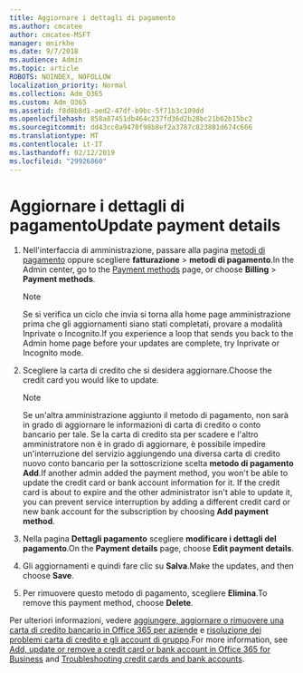 ```yaml
---
title: Aggiornare i dettagli di pagamento
ms.author: cmcatee
author: cmcatee-MSFT
manager: mnirkhe
ms.date: 9/7/2018
ms.audience: Admin
ms.topic: article
ROBOTS: NOINDEX, NOFOLLOW
localization_priority: Normal
ms.collection: Adm_O365
ms.custom: Adm_O365
ms.assetid: f8d8b8d1-aed2-47df-b9bc-5f71b3c109dd
ms.openlocfilehash: 858a87451db464c237fd36d2b28bc21b62b15bc2
ms.sourcegitcommit: dd43cc0a9470f98b8ef2a3787c823801d674c666
ms.translationtype: MT
ms.contentlocale: it-IT
ms.lasthandoff: 02/12/2019
ms.locfileid: "29926860"
---
```

# <a name="update-payment-details"></a><span data-ttu-id="23015-102">Aggiornare i dettagli di pagamento</span><span class="sxs-lookup"><span data-stu-id="23015-102">Update payment details</span></span>

1. <span data-ttu-id="23015-103">Nell'interfaccia di amministrazione, passare alla pagina [metodi di pagamento](https://go.microsoft.com/fwlink/p/?linkid=2018806) oppure scegliere **fatturazione** \> **metodi di pagamento**.</span><span class="sxs-lookup"><span data-stu-id="23015-103">In the Admin center, go to the [Payment methods](https://go.microsoft.com/fwlink/p/?linkid=2018806) page, or choose **Billing** \> **Payment methods**.</span></span>
    
    > [!NOTE]
    > <span data-ttu-id="23015-104">Se si verifica un ciclo che invia si torna alla home page amministrazione prima che gli aggiornamenti siano stati completati, provare a modalità Inprivate o Incognito.</span><span class="sxs-lookup"><span data-stu-id="23015-104">If you experience a loop that sends you back to the Admin home page before your updates are complete, try Inprivate or Incognito mode.</span></span> 
  
2. <span data-ttu-id="23015-105">Scegliere la carta di credito che si desidera aggiornare.</span><span class="sxs-lookup"><span data-stu-id="23015-105">Choose the credit card you would like to update.</span></span>
    
    > [!NOTE]
    > <span data-ttu-id="23015-p101">Se un'altra amministrazione aggiunto il metodo di pagamento, non sarà in grado di aggiornare le informazioni di carta di credito o conto bancario per tale. Se la carta di credito sta per scadere e l'altro amministratore non è in grado di aggiornare, è possibile impedire un'interruzione del servizio aggiungendo una diversa carta di credito nuovo conto bancario per la sottoscrizione scelta **metodo di pagamento Add**.</span><span class="sxs-lookup"><span data-stu-id="23015-p101">If another admin added the payment method, you won't be able to update the credit card or bank account information for it. If the credit card is about to expire and the other administrator isn't able to update it, you can prevent service interruption by adding a different credit card or new bank account for the subscription by choosing **Add payment method**.</span></span> 
  
3. <span data-ttu-id="23015-108">Nella pagina **Dettagli pagamento** scegliere **modificare i dettagli del pagamento**.</span><span class="sxs-lookup"><span data-stu-id="23015-108">On the **Payment details** page, choose **Edit payment details**.</span></span>
    
4. <span data-ttu-id="23015-109">Gli aggiornamenti e quindi fare clic su **Salva**.</span><span class="sxs-lookup"><span data-stu-id="23015-109">Make the updates, and then choose **Save**.</span></span>
    
5. <span data-ttu-id="23015-110">Per rimuovere questo metodo di pagamento, scegliere **Elimina**.</span><span class="sxs-lookup"><span data-stu-id="23015-110">To remove this payment method, choose **Delete**.</span></span>
    
<span data-ttu-id="23015-111">Per ulteriori informazioni, vedere [aggiungere, aggiornare o rimuovere una carta di credito bancario in Office 365 per aziende](https://support.office.com/article/30ba9c83-50d8-4020-90ed-830a5b8c8724) e [risoluzione dei problemi carta di credito e gli account di gruppo](https://support.office.com/article/30ba9c83-50d8-4020-90ed-830a5b8c8724).</span><span class="sxs-lookup"><span data-stu-id="23015-111">For more information, see [Add, update or remove a credit card or bank account in Office 365 for Business](https://support.office.com/article/30ba9c83-50d8-4020-90ed-830a5b8c8724) and [Troubleshooting credit cards and bank accounts](https://support.office.com/article/30ba9c83-50d8-4020-90ed-830a5b8c8724).</span></span>
  

